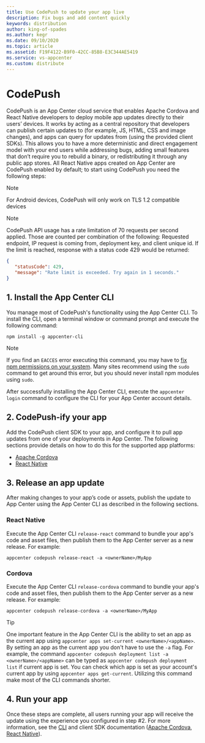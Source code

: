 ```yaml
---
title: Use CodePush to update your app live
description: Fix bugs and add content quickly
keywords: distribution
author: king-of-spades
ms.author: kegr
ms.date: 09/10/2020
ms.topic: article
ms.assetid: F19F4122-B9F0-42CC-85B8-E3C344AE5419
ms.service: vs-appcenter
ms.custom: distribute
---
```


# CodePush
CodePush is an App Center cloud service that enables Apache Cordova and React Native developers to deploy mobile app updates directly to their users’ devices. It works by acting as a central repository that developers can publish certain updates to (for example, JS, HTML, CSS and image changes), and apps can query for updates from (using the provided client SDKs). This allows you to have a more deterministic and direct engagement model with your end users while addressing bugs, adding small features that don’t require you to rebuild a binary, or redistributing it through any public app stores. All React Native apps created on App Center are CodePush enabled by default; to start using CodePush you need the following steps:

> [!NOTE]
> For Android devices, CodePush will only work on TLS 1.2 compatible devices

> [!NOTE]
> CodePush API usage has a rate limitation of 70 requests per second applied. Those are counted per combination of the following: Requested endpoint, IP request is coming from, deployment key, and client unique id. If the limit is reached, response with a status code 429 would be returned:
> ```json
> {
>    "statusCode": 429,
>    "message": "Rate limit is exceeded. Try again in 1 seconds."
> }
> ```

## 1. Install the App Center CLI
You manage most of CodePush's functionality using the App Center CLI. To install the CLI, open a terminal window or command prompt and execute the following command:

```shell
npm install -g appcenter-cli
```

> [!NOTE]
> If you find an `EACCES` error executing this command, you may have to [fix npm permissions on your system](https://docs.npmjs.com/getting-started/fixing-npm-permissions). Many sites recommend using the `sudo` command to get around this error, but you should never install npm modules using `sudo`.

 After successfully installing the App Center CLI, execute the `appcenter login` command to configure the CLI for your App Center account details.

## 2. CodePush-ify your app

Add the CodePush client SDK to your app, and configure it to pull app updates from one of your deployments in App Center. The following sections provide details on how to do this for the supported app platforms:

- [Apache Cordova][cordova]
- [React Native][react-native]

## 3. Release an app update

After making changes to your app’s code or assets, publish the update to App Center using the App Center CLI as described in the following sections.

### React Native

Execute the App Center CLI `release-react` command to bundle your app's code and asset files, then publish them to the App Center server as a new release. For example:

```shell
appcenter codepush release-react -a <ownerName>/MyApp
```

### Cordova

Execute the App Center CLI `release-cordova` command to bundle your app's code and asset files, then publish them to the App Center server as a new release. For example:

```shell
appcenter codepush release-cordova -a <ownerName>/MyApp
```

> [!TIP]
> One important feature in the App Center CLI is the ability to set an app as the current app using `appcenter apps set-current <ownerName>/<appName>`. By setting an app as the current app you don't have to use the `-a` flag. For example, the command `appcenter codepush deployment list -a <ownerName>/<appName>` can be typed as `appcenter codepush deployment list` if current app is set. You can check which app is set as your account's current app by using `appcenter apps get-current`. Utilizing this command make most of the CLI commands shorter.

## 4. Run your app

Once these steps are complete, all users running your app will receive the update using the experience you configured in step #2. For more information, see the [CLI][cli] and client SDK documentation ([Apache Cordova][cordova], [React Native][react-native]).

[cordova]:./cordova.md#getting-started
[react-native]:./rn-get-started.md
[cli]:./cli.md#getting-started
